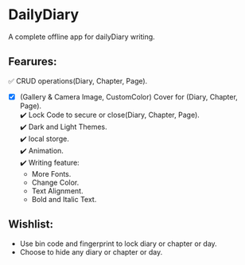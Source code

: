 # DailyDiary
 A complete offline app for dailyDiary writing.
## Fearures:
✅ CRUD operations(Diary, Chapter, Page).  
- [x] (Gallery & Camera Image, CustomColor) Cover for (Diary, Chapter, Page).  
✔️ Lock Code to secure or close(Diary, Chapter, Page).  
✔️ Dark and Light Themes.  
✔️ local storge.  
✔️ Animation.  
✔️ Writing feature:
    * More Fonts.
    * Change Color.
    * Text Alignment.
    * Bold and Italic Text.
## Wishlist:
- Use bin code and fingerprint to lock diary or chapter or day.
- Choose to hide any diary or chapter or day. 
